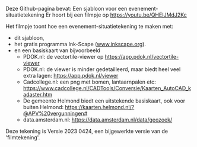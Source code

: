 Deze Github-pagina bevat:
Een sjabloon voor een evenement-situatietekening
Er hoort bij een filmpje op https://youtu.be/QHEIJMdJ2Kc

Het filmpje toont hoe een evenement-situatietekening te maken met:
- dit sjabloon,
- het gratis programma Ink-Scape (www.inkscape.org).
- en een basiskaart van bijvoorbeeld
    - PDOK.nl: de vectortile-viewer op https://app.pdok.nl/vectortile-viewer
    - PDOK.nl: de viewer is minder gedetailleerd, maar biedt heel veel extra lagen: https://app.pdok.nl/viewer
    - Cadcollege.nl: een png met bomen, lantaarnpalen etc: https://www.cadcollege.nl/CADTools/Conversie/Kaarten_AutoCAD_kadaster.htm
    - De gemeente Helmond biedt een uitstekende basiskaart, ook voor buiten Helmond: https://kaarten.helmond.nl/?@APV%20vergunningen#
    - data.amsterdam.nl: https://data.amsterdam.nl/data/geozoek/

Deze tekening is 
Versie 2023 0424,
een bijgewerkte versie van de 'filmtekening'.



